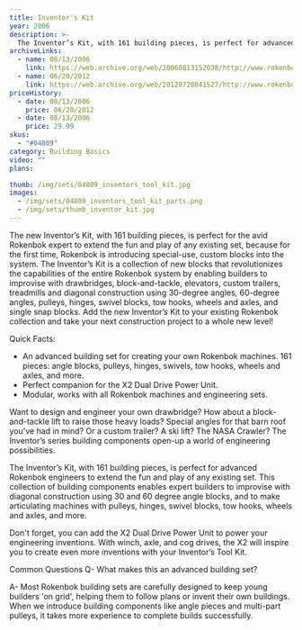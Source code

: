 ```yaml
---
title: Inventor's Kit
year: 2006
description: >-
  The Inventor’s Kit, with 161 building pieces, is perfect for advanced Rokenbok engineers to extend the fun and play of any existing set. This collection of building components enables expert builders to improvise with diagonal construction using 30 and 60 degree angle blocks, and to make articulating  machines with pulleys, hinges, swivel blocks, tow hooks, wheels and axles, and more.
archiveLinks:
  - name: 08/13/2006
    link: https://web.archive.org/web/20060813152038/http://www.rokenbok.com/catalog/pd_bb_04809.html
  - name: 06/20/2012
    link: https://web.archive.org/web/20120720041527/http://www.rokenbok.com/estore/construction/inventors-tool-kit
priceHistory:
  - date: 08/13/2006
    price: 06/20/2012
  - date: 08/13/2006
    price: 29.99
skus:
  - "#04809"
category: Building Basics
video: ""
plans:

thumb: /img/sets/04809_inventors_tool_kit.jpg
images:
  - /img/sets/04809_inventors_tool_kit_parts.png
  - /img/sets/thumb_inventor_kit.jpg
---
```


The new Inventor’s Kit, with 161 building pieces, is perfect for the avid Rokenbok expert to extend the fun and play of any existing set, because for the first time, Rokenbok is introducing special-use, custom blocks into the system. The Inventor’s Kit is a collection of new blocks that revolutionizes the capabilities of the entire Rokenbok system by enabling builders to improvise with drawbridges, block-and-tackle, elevators, custom trailers, treadmills and diagonal construction using 30-degree angles, 60-degree angles, pulleys, hinges, swivel blocks, tow hooks, wheels and axles, and single snap blocks. Add the new Inventor’s Kit to your existing Rokenbok collection and take your next construction project to a whole new level!

Quick Facts:
  - An advanced building set for creating your own Rokenbok machines.
161 pieces: angle blocks, pulleys, hinges, swivels, tow hooks, wheels and axles, and more.
  - Perfect companion for the X2 Dual Drive Power Unit.
  - Modular, works with all Rokenbok machines and engineering sets.

Want to design and engineer your own drawbridge?  How about a block-and-tackle lift to raise those heavy loads?  Special angles for that barn roof you've had in mind?  Or a custom trailer?  A ski lift?  The NASA Crawler?  The Inventor’s series building components open-up a world of engineering possibilities.

The Inventor’s Kit, with 161 building pieces, is perfect for advanced Rokenbok engineers to extend the fun and play of any existing set. This collection of building components enables expert builders to improvise with diagonal construction using 30 and 60 degree angle blocks, and to make articulating  machines with pulleys, hinges, swivel blocks, tow hooks, wheels and axles, and more.

Don't forget, you can add the X2 Dual Drive Power Unit to power your engineering inventions.  With winch, axle, and cog drives, the X2 will inspire you to create even more inventions with your Inventor’s Tool Kit.

Common Questions
Q- What makes this an advanced building set?

A- Most Rokenbok building sets are carefully designed to keep young builders 'on grid', helping them to follow plans or invent their own buildings.  When we introduce building components like angle pieces and multi-part pulleys, it takes more experience to complete builds successfully.
